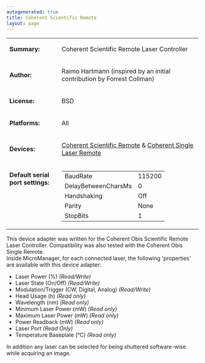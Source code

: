 ```yaml
---
autogenerated: true
title: Coherent Scientific Remote
layout: page
---
```


<table>
<tr>
<td markdown="1">

**Summary:**

</td>
<td markdown="1">

Coherent Scientific Remote Laser Controller

</td>
</tr>
<tr>
<td markdown="1">

**Author:**

</td>
<td markdown="1">

Raimo Hartmann (inspired by an initial contribution by Forrest Collman)

</td>
</tr>
<tr>
<td markdown="1">

**License:**

</td>
<td markdown="1">

BSD

</td>
</tr>
<tr>
<td markdown="1">

**Platforms:**

</td>
<td markdown="1">

All

</td>
</tr>
<tr>
<td markdown="1">

**Devices:**

</td>
<td markdown="1">

[Coherent Scientific
Remote](https://www.coherent.com/lasers/laser/optoskand-beam-delivery-components/obis-scientific-remote)
& [Coherent Single Laser
Remote](https://www.coherent.com/lasers/laser/obis-single-laser-remote)

</td>
</tr>
<tr>
<td markdown="1" valign=top>

**Default serial port settings:**

</td>
<td markdown="1" valign=top>

|                     |        |
|---------------------|--------|
| BaudRate            | 115200 |
| DelayBetweenCharsMs | 0      |
| Handshaking         | Off    |
| Parity              | None   |
| StopBits            | 1      |

</td>
</tr>
</table>

This device adapter was written for the Coherent Obis Scientific Remote
Laser Controller. Compatibility was also tested with the Coherent Obis
Single Remote.  
Inside MicroManager, for each connected laser, the following
'properties' are available with this device adapter:

-   Laser Power (%) *(Read/Write)*
-   Laser State (On/Off) *(Read/Write)*
-   Modulation/Trigger (CW, Digital, Analog) *(Read/Write)*
-   Head Usage (h) *(Read only)*
-   Wavelength (nm) *(Read only)*
-   Minimum Laser Power (mW) *(Read only)*
-   Maximum Laser Power (mW) *(Read only)*
-   Power Readback (mW) *(Read only)*
-   Laser Port *(Read Only)*
-   Temperature Baseplate (°C) *(Read only)*

In addition any laser can be selected for being shuttered software-wise
while acquiring an image.  
